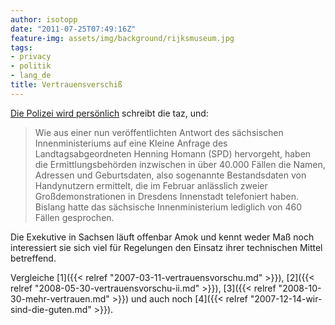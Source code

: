 ```yaml
---
author: isotopp
date: "2011-07-25T07:49:16Z"
feature-img: assets/img/background/rijksmuseum.jpg
tags:
- privacy
- politik
- lang_de
title: Vertrauensverschiß
---
```


[Die Polizei wird persönlich](http://taz.de/Dresdner-Datenaffaere/!75041/)
schreibt die taz, und: 

>  Wie aus einer nun veröffentlichten Antwort des sächsischen
> Innenministeriums auf eine Kleine Anfrage des Landtagsabgeordneten Henning
> Homann (SPD) hervorgeht, haben die Ermittlungsbehörden inzwischen in über
> 40.000 Fällen die Namen, Adressen und Geburtsdaten, also sogenannte
> Bestandsdaten von Handynutzern ermittelt, die im Februar anlässlich zweier
> Großdemonstrationen in Dresdens Innenstadt telefoniert haben. Bislang
> hatte das sächsische Innenministerium lediglich von 460 Fällen gesprochen.

Die Exekutive in Sachsen läuft offenbar Amok und kennt weder Maß noch
interessiert sie sich viel für Regelungen den Einsatz ihrer technischen
Mittel betreffend.

Vergleiche
[1]({{< relref "2007-03-11-vertrauensvorschu.md" >}}),
[2]({{< relref "2008-05-30-vertrauensvorschu-ii.md" >}}), 
[3]({{< relref "2008-10-30-mehr-vertrauen.md" >}})
und auch noch [4]({{< relref "2007-12-14-wir-sind-die-guten.md" >}}).
